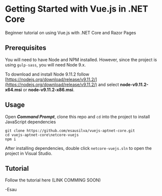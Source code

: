 # Getting Started with Vue.js in .NET Core

Beginner tutorial on using Vue.js with .NET Core and Razor Pages

## Prerequisites

You will need to have Node and NPM installed. However, since the project is using `gulp-sass`, you will need Node 9.x.

To download and install Node 9.11.2 follow [https://nodejs.org/download/release/v9.11.2/](https://nodejs.org/download/release/v9.11.2/) and select **node-v9.11.2-x64.msi** or **node-v9.11.2-x86.msi**.

## Usage

Open ***Command Prompt***, clone this repo and `cd` into the project to install JavaScript dependencies

```
git clone https://github.com/esausilva/vuejs-aptnet-core.git
cd vuejs-aptnet-core\netcore-vuejs
npm i
```

After installing dependencies, double click `netcore-vuejs.sln` to open the project in Visual Studio.

## Tutorial

Follow the tutorial here (LINK COMMING SOON)

-Esau

